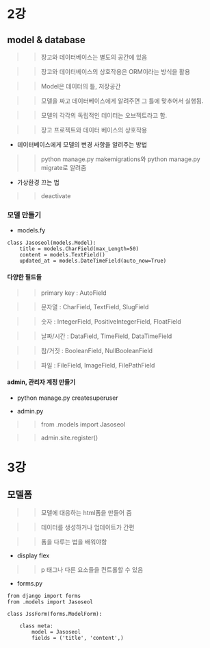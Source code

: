 # 2강

## model & database

>> 장고와 데이터베이스는 별도의 공간에 있음

>> 장고와 데이터베이스의 상호작용은 ORM이라는 방식을 활용

>> Model은 데이터의 틀, 저장공간 

>> 모델을 짜고 데이터베이스에게 알려주면 그 틀에 맞추어서 실행됨.

>> 모델의 각각의 독립적인 데이터는 오브젝트라고 함.

>> 장고 프로젝트와 데이터 베이스의 상호작용

* 데이터베이스에게 모델의 변경 사항을 알려주는 방법

>> python manage.py makemigrations와 python manage.py migrate로 알려줌

* 가상환경 끄는 법
>> deactivate

### 모델 만들기
* models.fy

~~~
class Jasoseol(models.Model):
    title = models.CharField(max_Length=50)
    content = models.TextField()
    updated_at = models.DateTimeField(auto_now=True)
~~~

#### 다양한 필드들
>> primary key : AutoField

>> 문자열 : CharField, TextField, SlugField

>> 숫자 : IntegerField, PositiveIntegerField, FloatField

>> 날짜/시간 : DataField, TimeField, DataTimeField

>> 참/거짓 : BooleanField, NullBooleanField

>> 파일 : FileField, ImageField, FilePathField

#### admin, 관리자 계정 만들기
* python manage.py createsuperuser

* admin.py

>> from .models import Jasoseol

>> admin.site.register()

# 3강

## 모델폼

>> 모델에 대응하는 html폼을 만들어 줌

>> 데이터를 생성하거나 업데이트가 간편

>> 폼을 다루는 법을 배워야함

* display flex
>> p 태그나 다른 요소들을 컨트롤할 수 있음

* forms.py

~~~
from django import forms
from .models import Jasoseol

class JssForm(forms.ModelForm):

    class meta:
        model = Jasoseol
        fields = ('title', 'content',)
~~~


